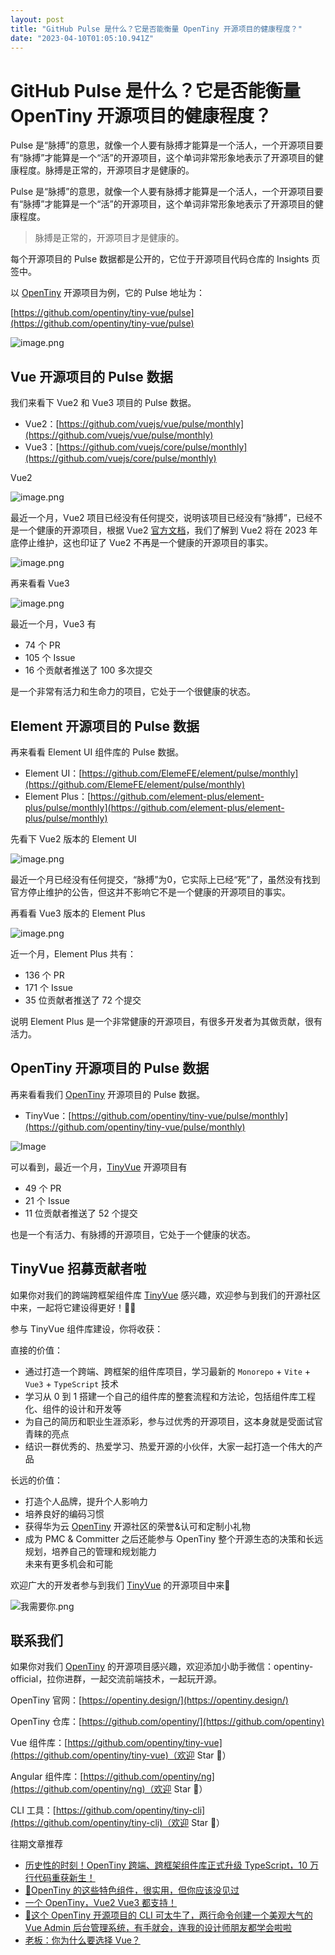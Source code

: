 ```yaml
---
layout: post
title: "GitHub Pulse 是什么？它是否能衡量 OpenTiny 开源项目的健康程度？"
date: "2023-04-10T01:05:10.941Z"
---
```

GitHub Pulse 是什么？它是否能衡量 OpenTiny 开源项目的健康程度？
===========================================

Pulse 是“脉搏”的意思，就像一个人要有脉搏才能算是一个活人，一个开源项目要有“脉搏”才能算是一个“活”的开源项目，这个单词非常形象地表示了开源项目的健康程度。脉搏是正常的，开源项目才是健康的。

Pulse 是“脉搏”的意思，就像一个人要有脉搏才能算是一个活人，一个开源项目要有“脉搏”才能算是一个“活”的开源项目，这个单词非常形象地表示了开源项目的健康程度。

> 脉搏是正常的，开源项目才是健康的。

每个开源项目的 Pulse 数据都是公开的，它位于开源项目代码仓库的 Insights 页签中。

以 [OpenTiny](https://github.com/opentiny/tiny-vue) 开源项目为例，它的 Pulse 地址为：

[https://github.com/opentiny/tiny-vue/pulse](https://github.com/opentiny/tiny-vue/pulse)

![image.png](https://p6-juejin.byteimg.com/tos-cn-i-k3u1fbpfcp/3aa7e8f58d744a39832f7516a28d8755~tplv-k3u1fbpfcp-watermark.image?)

Vue 开源项目的 Pulse 数据
------------------

我们来看下 Vue2 和 Vue3 项目的 Pulse 数据。

*   Vue2：[https://github.com/vuejs/vue/pulse/monthly](https://github.com/vuejs/vue/pulse/monthly)
*   Vue3：[https://github.com/vuejs/core/pulse/monthly](https://github.com/vuejs/core/pulse/monthly)

Vue2

![image.png](https://p6-juejin.byteimg.com/tos-cn-i-k3u1fbpfcp/7cc68f0c36484f1482e001315e41e26e~tplv-k3u1fbpfcp-watermark.image?)

最近一个月，Vue2 项目已经没有任何提交，说明该项目已经没有“脉搏”，已经不是一个健康的开源项目，根据 Vue2 [官方文档](https://v2.cn.vuejs.org/lts/)，我们了解到 Vue2 将在 2023 年底停止维护，这也印证了 Vue2 不再是一个健康的开源项目的事实。

![image.png](https://p6-juejin.byteimg.com/tos-cn-i-k3u1fbpfcp/e0b711e4c39c44bbb1ef1ed3149f1f79~tplv-k3u1fbpfcp-watermark.image?)

再来看看 Vue3

![image.png](https://p1-juejin.byteimg.com/tos-cn-i-k3u1fbpfcp/b3fd2b1fa37145b2b5f5adf334c6622c~tplv-k3u1fbpfcp-watermark.image?)

最近一个月，Vue3 有

*   74 个 PR
*   105 个 Issue
*   16 个贡献者推送了 100 多次提交

是一个非常有活力和生命力的项目，它处于一个很健康的状态。

Element 开源项目的 Pulse 数据
----------------------

再来看看 Element UI 组件库的 Pulse 数据。

*   Element UI：[https://github.com/ElemeFE/element/pulse/monthly](https://github.com/ElemeFE/element/pulse/monthly)
*   Element Plus：[https://github.com/element-plus/element-plus/pulse/monthly](https://github.com/element-plus/element-plus/pulse/monthly)

先看下 Vue2 版本的 Element UI

![image.png](https://p1-juejin.byteimg.com/tos-cn-i-k3u1fbpfcp/d86dc55495ed4b8f93ca3e6b25faaa5d~tplv-k3u1fbpfcp-watermark.image?)

最近一个月已经没有任何提交，“脉搏”为0，它实际上已经“死”了，虽然没有找到官方停止维护的公告，但这并不影响它不是一个健康的开源项目的事实。

再看看 Vue3 版本的 Element Plus

![image.png](https://p6-juejin.byteimg.com/tos-cn-i-k3u1fbpfcp/e740d2d48f2f4a518d99f893c2013412~tplv-k3u1fbpfcp-watermark.image?)

近一个月，Element Plus 共有：

*   136 个 PR
*   171 个 Issue
*   35 位贡献者推送了 72 个提交

说明 Element Plus 是一个非常健康的开源项目，有很多开发者为其做贡献，很有活力。

OpenTiny 开源项目的 Pulse 数据
-----------------------

再来看看我们 [OpenTiny](https://github.com/opentiny/) 开源项目的 Pulse 数据。

*   TinyVue：[https://github.com/opentiny/tiny-vue/pulse/monthly](https://github.com/opentiny/tiny-vue/pulse/monthly)

![Image](https://p3-juejin.byteimg.com/tos-cn-i-k3u1fbpfcp/4d6233aa3ae044829bb59afad8f1d178~tplv-k3u1fbpfcp-zoom-1.image)

可以看到，最近一个月，[TinyVue](https://github.com/opentiny/tiny-vue) 开源项目有

*   49 个 PR
*   21 个 Issue
*   11 位贡献者推送了 52 个提交

也是一个有活力、有脉搏的开源项目，它处于一个健康的状态。

TinyVue 招募贡献者啦
--------------

如果你对我们的跨端跨框架组件库 [TinyVue](https://github.com/opentiny/tiny-vue) 感兴趣，欢迎参与到我们的开源社区中来，一起将它建设得更好！👏👏

参与 TinyVue 组件库建设，你将收获：

直接的价值：

*   通过打造一个跨端、跨框架的组件库项目，学习最新的 `Monorepo` + `Vite` + `Vue3` + `TypeScript` 技术
*   学习从 0 到 1 搭建一个自己的组件库的整套流程和方法论，包括组件库工程化、组件的设计和开发等
*   为自己的简历和职业生涯添彩，参与过优秀的开源项目，这本身就是受面试官青睐的亮点
*   结识一群优秀的、热爱学习、热爱开源的小伙伴，大家一起打造一个伟大的产品

长远的价值：

*   打造个人品牌，提升个人影响力
*   培养良好的编码习惯
*   获得华为云 [OpenTiny](https://opentiny.design/) 开源社区的荣誉&认可和定制小礼物
*   成为 PMC & Committer 之后还能参与 OpenTiny 整个开源生态的决策和长远规划，培养自己的管理和规划能力  
    未来有更多机会和可能

欢迎广大的开发者参与到我们 [TinyVue](https://github.com/opentiny/tiny-vue) 的开源项目中来👏

![我需要你.png](https://p1-juejin.byteimg.com/tos-cn-i-k3u1fbpfcp/ed2e77f341944bc38d43de7027010cdc~tplv-k3u1fbpfcp-watermark.image?)

联系我们
----

如果你对我们 [OpenTiny](https://opentiny.design/) 的开源项目感兴趣，欢迎添加小助手微信：opentiny-official，拉你进群，一起交流前端技术，一起玩开源。

OpenTiny 官网：[https://opentiny.design/](https://opentiny.design/)

OpenTiny 仓库：[https://github.com/opentiny/](https://github.com/opentiny)

Vue 组件库：[https://github.com/opentiny/tiny-vue](https://github.com/opentiny/tiny-vue)（欢迎 Star 🌟）

Angular 组件库：[https://github.com/opentiny/ng](https://github.com/opentiny/ng)（欢迎 Star 🌟）

CLI 工具：[https://github.com/opentiny/tiny-cli](https://github.com/opentiny/tiny-cli)（欢迎 Star 🌟）

往期文章推荐

*   [历史性的时刻！OpenTiny 跨端、跨框架组件库正式升级 TypeScript，10 万行代码重获新生！](https://juejin.cn/post/7215971680350093349 "历史性的时刻！OpenTiny 跨端、跨框架组件库正式升级 TypeScript，10 万行代码重获新生！")
*   [🌈OpenTiny 的这些特色组件，很实用，但你应该没见过](https://juejin.cn/post/7219304050668585015 "🌈OpenTiny 的这些特色组件，很实用，但你应该没见过")
*   [一个 OpenTiny，Vue2 Vue3 都支持！](https://juejin.cn/post/7218926523252260923 "一个 OpenTiny，Vue2 Vue3 都支持！")
*   [🎊这个 OpenTiny 开源项目的 CLI 可太牛了，两行命令创建一个美观大气的 Vue Admin 后台管理系统，有手就会，连我的设计师朋友都学会啦啦](https://juejin.cn/post/7217828263258423356 "🎊这个 OpenTiny 开源项目的 CLI 可太牛了，两行命令创建一个美观大气的 Vue Admin 后台管理系统，有手就会，连我的设计师朋友都学会啦啦")
*   [老板：你为什么要选择 Vue？](https://juejin.cn/post/7173809617846140941 "老板：你为什么要选择 Vue？")